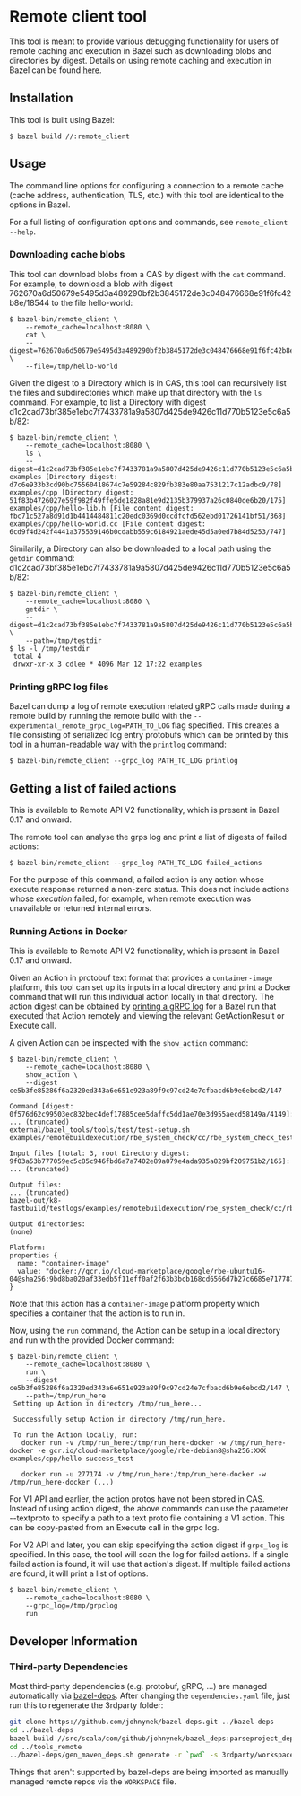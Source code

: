 # Remote client tool
This tool is meant to provide various debugging functionality for users of remote caching and
execution in Bazel such as downloading blobs and directories by digest. Details on using remote
caching and execution in Bazel can be found [here](https://docs.bazel.build/versions/master/remote-caching.html).

## Installation

This tool is built using Bazel:

    $ bazel build //:remote_client

## Usage

The command line options for configuring a connection to a remote cache (cache address,
authentication, TLS, etc.) with this tool are identical to the options in Bazel.

For a full listing of configuration options and commands, see `remote_client --help`.

### Downloading cache blobs

This tool can download blobs from a CAS by digest with the `cat` command. For example, to download a
blob with digest 762670a6d50679e5495d3a489290bf2b3845172de3c048476668e91f6fc42b8e/18544 to the file
hello-world:

    $ bazel-bin/remote_client \
        --remote_cache=localhost:8080 \
        cat \
        --digest=762670a6d50679e5495d3a489290bf2b3845172de3c048476668e91f6fc42b8e/18544 \
        --file=/tmp/hello-world

Given the digest to a Directory which is in CAS, this tool can recursively list the files and
subdirectories which make up that directory with the `ls` command. For example, to list a Directory
with digest d1c2cad73bf385e1ebc7f7433781a9a5807d425de9426c11d770b5123e5c6a5b/82:

    $ bazel-bin/remote_client \
        --remote_cache=localhost:8080 \
        ls \
        --digest=d1c2cad73bf385e1ebc7f7433781a9a5807d425de9426c11d770b5123e5c6a5b/82
    examples [Directory digest: d7c6e933b3cd90bc75560418674c7e59284c829fb383e80aa7531217c12adbc9/78]
    examples/cpp [Directory digest: 51f83b4726027e59f982f49ffe5de1828a81e9d2135b379937a26c0840de6b20/175]
    examples/cpp/hello-lib.h [File content digest: fbc71c527a8d91d1b4414484811c20edc0369d0ccdfcfd562ebd01726141bf51/368]
    examples/cpp/hello-world.cc [File content digest: 6cd9f4d242f4441a375539146b0cdabb559c6184921aede45d5a0ed7b84d5253/747]

Similarily, a Directory can also be downloaded to a local path using the `getdir` command:
d1c2cad73bf385e1ebc7f7433781a9a5807d425de9426c11d770b5123e5c6a5b/82:

    $ bazel-bin/remote_client \
        --remote_cache=localhost:8080 \
        getdir \
        --digest=d1c2cad73bf385e1ebc7f7433781a9a5807d425de9426c11d770b5123e5c6a5b/82 \
        --path=/tmp/testdir
    $ ls -l /tmp/testdir
     total 4
     drwxr-xr-x 3 cdlee * 4096 Mar 12 17:22 examples

### <a name="readlog"></a>Printing gRPC log files

Bazel can dump a log of remote execution related gRPC calls made during a remote build by
running the remote build with the `--experimental_remote_grpc_log=PATH_TO_LOG` flag specified. This
creates a file consisting of serialized log entry protobufs which can be printed by this tool in a
human-readable way with the `printlog` command:

    $ bazel-bin/remote_client --grpc_log PATH_TO_LOG printlog

## Getting a list of failed actions

This is available to Remote API V2 functionality, which is present in Bazel 0.17
and onward.

The remote tool can analyse the grps log and print a list of digests of failed
actions:

    $ bazel-bin/remote_client --grpc_log PATH_TO_LOG failed_actions

For the purpose of this command, a failed action is any action whose execute
response returned a non-zero status. This does not include actions whose
*execution* failed, for example, when remote execution was unavailable or
returned internal errors.


### Running Actions in Docker

This is available to Remote API V2 functionality, which is present in Bazel 0.17
and onward.


Given an Action in protobuf text format that provides a `container-image` platform, this tool can
set up its inputs in a local directory and print a Docker command that will run this individual
action locally in that directory. The action digest can be obtained by [printing a gRPC
log](#readlog) for a Bazel run that executed that Action remotely and viewing
the relevant GetActionResult or Execute call.

A given Action can be inspected with the `show_action` command:


    $ bazel-bin/remote_client \
        --remote_cache=localhost:8080 \
        show_action \
        --digest ce5b3fe85286f6a2320ed343a6e651e923a89f9c97cd24e7cfbacd6b9e6ebcd2/147

    Command [digest: 0f576d62c99503ec832bec4def17885cee5daffc5dd1ae70e3d955aecd58149a/4149]:
    ... (truncated)
    external/bazel_tools/tools/test/test-setup.sh examples/remotebuildexecution/rbe_system_check/cc/rbe_system_check_test

    Input files [total: 3, root Directory digest: 9f03a53b777059ec5c85c946fbd6a7a7402e89a079e4ada935a829bf209751b2/165]:
    ... (truncated)

    Output files:
    ... (truncated)
    bazel-out/k8-fastbuild/testlogs/examples/remotebuildexecution/rbe_system_check/cc/rbe_system_check_test/test.xml

    Output directories:
    (none)

    Platform:
    properties {
      name: "container-image"
      value: "docker://gcr.io/cloud-marketplace/google/rbe-ubuntu16-04@sha256:9bd8ba020af33edb5f11eff0af2f63b3bcb168cd6566d7b27c6685e717787928"
    }


Note that this action has a `container-image` platform property which specifies a container that the
action is to run in.

Now, using the `run` command, the Action can be setup in a local directory and run with the provided
Docker command:

    $ bazel-bin/remote_client \
        --remote_cache=localhost:8080 \
        run \
        --digest ce5b3fe85286f6a2320ed343a6e651e923a89f9c97cd24e7cfbacd6b9e6ebcd2/147 \
        --path=/tmp/run_here
     Setting up Action in directory /tmp/run_here...

     Successfully setup Action in directory /tmp/run_here.

     To run the Action locally, run:
       docker run -v /tmp/run_here:/tmp/run_here-docker -w /tmp/run_here-docker -e gcr.io/cloud-marketplace/google/rbe-debian8@sha256:XXX examples/cpp/hello-success_test

       docker run -u 277174 -v /tmp/run_here:/tmp/run_here-docker -w /tmp/run_here-docker (...)

For V1 API and earlier, the action protos have not been stored in CAS.
Instead of using action digest, the above commands can use the parameter
--textproto to specify a path to a text proto file containing a V1 action.
This can be copy-pasted from an Execute call in the grpc log.

For V2 API and later, you can skip specifying the action digest if `grpc_log` is
specified. In this case, the tool will scan the log for failed actions. If a
single failed action is found, it will use that action's digest. If multiple
failed actions are found, it will print a list of options.

    $ bazel-bin/remote_client \
        --remote_cache=localhost:8080 \
        --grpc_log=/tmp/grpclog
        run


## Developer Information

### Third-party Dependencies

Most third-party dependencies (e.g. protobuf, gRPC, ...) are managed automatically via
[bazel-deps](https://github.com/johnynek/bazel-deps). After changing the `dependencies.yaml` file,
just run this to regenerate the 3rdparty folder:

```bash
git clone https://github.com/johnynek/bazel-deps.git ../bazel-deps
cd ../bazel-deps
bazel build //src/scala/com/github/johnynek/bazel_deps:parseproject_deploy.jar
cd ../tools_remote
../bazel-deps/gen_maven_deps.sh generate -r `pwd` -s 3rdparty/workspace.bzl -d dependencies.yaml
```

Things that aren't supported by bazel-deps are being imported as manually managed remote repos via
the `WORKSPACE` file.
